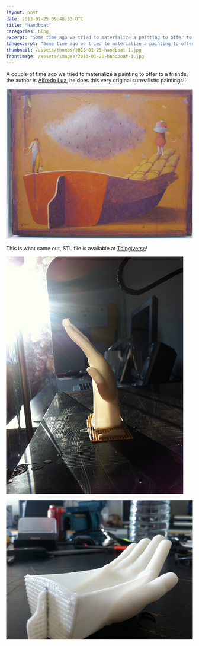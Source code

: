 ```yaml
---
layout: post
date: 2013-01-25 09:48:33 UTC
title: "Handboat"
categories: blog
excerpt: "Some time ago we tried to materialize a painting to offer to a friend, the author is Alfredo Luz, he does this very original surrealistic paintings!!"
longexcerpt: "Some time ago we tried to materialize a painting to offer to a friend, the author is Alfredo Luz, he does this very original surrealistic paintings!! This is the result. The STL file is available at Thingiverse!"
thumbnail: /assets/thumbs/2013-01-25-handboat-1.jpg
frontimage: /assets/images/2013-01-25-handboat-1.jpg
---
```


A couple of time ago we tried to materialize a painting to offer to a friends, the author is <a href="http://www.alfredoluz.com/">Alfredo Luz</a>, he does this very original surrealistic paintings!!

<a href="http://www.flickr.com/photos/guibot/8412765255/" title="painting1 by guibot, on Flickr">![](/assets/images/2013-01-25-handboat-1.jpg)</a>

This is what came out, STL file is available at <a href="http://www.thingiverse.com/thing:44365">Thingiverse</a>!

<a href="http://www.flickr.com/photos/guibot/8412756037/" title="Handboat by guibot, on Flickr">![](/assets/images/2013-01-25-handboat-2.jpg)</a>

<a href="http://www.flickr.com/photos/guibot/8412756011/" title="Handboat by guibot, on Flickr">![](/assets/images/2013-01-25-handboat-3.jpg)</a>
